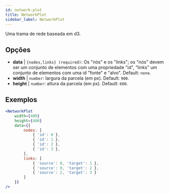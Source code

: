 ```yaml
---
id: network-plot
title: NetworkPlot
sidebar_label: NetworkPlot
---
```


Uma trama de rede baseada em d3.

## Opções

* __data__ | `{nodes,links} (required)`: Os "nós" e os "links"; os "nós" devem ser um conjunto de elementos com uma propriedade "id", "links" um conjunto de elementos com uma id "fonte" e "alvo". Default: `none`.
* __width__ | `number`: largura da parcela (em px). Default: `900`.
* __height__ | `number`: altura da parcela (em px). Default: `600`.


## Exemplos

```jsx live
<NetworkPlot
    width={400}
    height={400}
    data={{
        nodes: [
            { 'id': 0 },
            { 'id': 1 },
            { 'id': 2 },
            { 'id': 3 },
        ],
        links: [
            { 'source': 0, 'target': 1 },
            { 'source': 0, 'target': 2 },
            { 'source': 2, 'target': 3 }
        ]
    }}
/>
``` 

